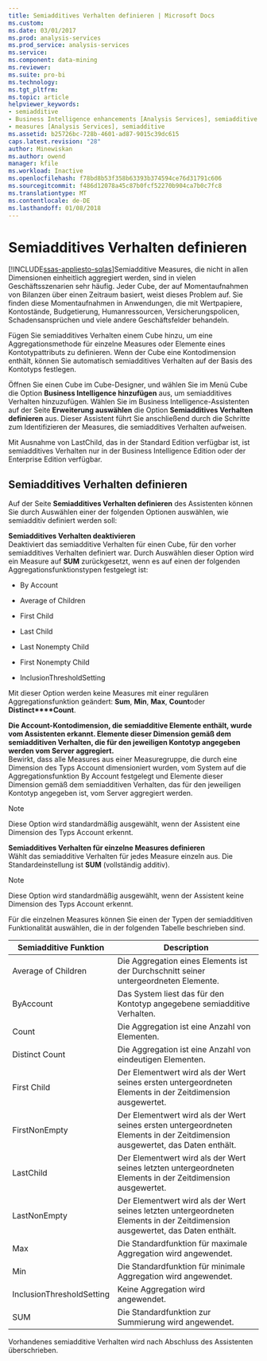 ```yaml
---
title: Semiadditives Verhalten definieren | Microsoft Docs
ms.custom: 
ms.date: 03/01/2017
ms.prod: analysis-services
ms.prod_service: analysis-services
ms.service: 
ms.component: data-mining
ms.reviewer: 
ms.suite: pro-bi
ms.technology: 
ms.tgt_pltfrm: 
ms.topic: article
helpviewer_keywords:
- semiadditive
- Business Intelligence enhancements [Analysis Services], semiadditive behavior
- measures [Analysis Services], semiadditive
ms.assetid: b25726bc-728b-4601-ad87-9015c39dc615
caps.latest.revision: "28"
author: Minewiskan
ms.author: owend
manager: kfile
ms.workload: Inactive
ms.openlocfilehash: f78bd8b53f358b63393b374594ce76d31791c606
ms.sourcegitcommit: f486d12078a45c87b0fcf52270b904ca7b0c7fc8
ms.translationtype: MT
ms.contentlocale: de-DE
ms.lasthandoff: 01/08/2018
---
```

# <a name="define-semiadditive-behavior"></a>Semiadditives Verhalten definieren
[!INCLUDE[ssas-appliesto-sqlas](../../includes/ssas-appliesto-sqlas.md)]Semiadditive Measures, die nicht in allen Dimensionen einheitlich aggregiert werden, sind in vielen Geschäftsszenarien sehr häufig. Jeder Cube, der auf Momentaufnahmen von Bilanzen über einen Zeitraum basiert, weist dieses Problem auf. Sie finden diese Momentaufnahmen in Anwendungen, die mit Wertpapiere, Kontostände, Budgetierung, Humanressourcen, Versicherungspolicen, Schadensansprüchen und viele andere Geschäftsfelder behandeln.  
  
 Fügen Sie semiadditives Verhalten einem Cube hinzu, um eine Aggregationsmethode für einzelne Measures oder Elemente eines Kontotypattributs zu definieren. Wenn der Cube eine Kontodimension enthält, können Sie automatisch semiadditives Verhalten auf der Basis des Kontotyps festlegen.  
  
 Öffnen Sie einen Cube im Cube-Designer, und wählen Sie im Menü Cube die Option **Business Intelligence hinzufügen** aus, um semiadditives Verhalten hinzuzufügen. Wählen Sie im Business Intelligence-Assistenten auf der Seite **Erweiterung auswählen** die Option **Semiadditives Verhalten definieren** aus. Dieser Assistent führt Sie anschließend durch die Schritte zum Identifizieren der Measures, die semiadditives Verhalten aufweisen.  
  
 Mit Ausnahme von LastChild, das in der Standard Edition verfügbar ist, ist semiadditives Verhalten nur in der Business Intelligence Edition oder der Enterprise Edition verfügbar.  
  
## <a name="define-semiadditive-behavior"></a>Semiadditives Verhalten definieren  
 Auf der Seite **Semiadditives Verhalten definieren** des Assistenten können Sie durch Auswählen einer der folgenden Optionen auswählen, wie semiadditiv definiert werden soll:  
  
 **Semiadditives Verhalten deaktivieren**  
 Deaktiviert das semiadditive Verhalten für einen Cube, für den vorher semiadditives Verhalten definiert war. Durch Auswählen dieser Option wird ein Measure auf **SUM** zurückgesetzt, wenn es auf einen der folgenden Aggregationsfunktionstypen festgelegt ist:  
  
-   By Account  
  
-   Average of Children  
  
-   First Child  
  
-   Last Child  
  
-   Last Nonempty Child  
  
-   First Nonempty Child  
  
-   InclusionThresholdSetting  
  
 Mit dieser Option werden keine Measures mit einer regulären Aggregationsfunktion geändert: **Sum**, **Min**, **Max**, **Count**oder **Distinct****Count**.  
  
 **Die Account-Kontodimension, die semiadditive Elemente enthält, wurde vom Assistenten erkannt. Elemente dieser Dimension gemäß dem semiadditiven Verhalten, die für den jeweiligen Kontotyp angegeben werden vom Server aggregiert.**  
 Bewirkt, dass alle Measures aus einer Measuregruppe, die durch eine Dimension des Typs Account dimensioniert wurden, vom System auf die Aggregationsfunktion By Account festgelegt und Elemente dieser Dimension gemäß dem semiadditiven Verhalten, das für den jeweiligen Kontotyp angegeben ist, vom Server aggregiert werden.  
  
> [!NOTE]  
>  Diese Option wird standardmäßig ausgewählt, wenn der Assistent eine Dimension des Typs Account erkennt.  
  
 **Semiadditives Verhalten für einzelne Measures definieren**  
 Wählt das semiadditive Verhalten für jedes Measure einzeln aus. Die Standardeinstellung ist **SUM** (vollständig additiv).  
  
> [!NOTE]  
>  Diese Option wird standardmäßig ausgewählt, wenn der Assistent keine Dimension des Typs Account erkennt.  
  
 Für die einzelnen Measures können Sie einen der Typen der semiadditiven Funktionalität auswählen, die in der folgenden Tabelle beschrieben sind.  
  
|Semiadditive Funktion|Description|  
|---------------------------|-----------------|  
|Average of Children|Die Aggregation eines Elements ist der Durchschnitt seiner untergeordneten Elemente.|  
|ByAccount|Das System liest das für den Kontotyp angegebene semiadditive Verhalten.|  
|Count|Die Aggregation ist eine Anzahl von Elementen.|  
|Distinct Count|Die Aggregation ist eine Anzahl von eindeutigen Elementen.|  
|First Child|Der Elementwert wird als der Wert seines ersten untergeordneten Elements in der Zeitdimension ausgewertet.|  
|FirstNonEmpty|Der Elementwert wird als der Wert seines ersten untergeordneten Elements in der Zeitdimension ausgewertet, das Daten enthält.|  
|LastChild|Der Elementwert wird als der Wert seines letzten untergeordneten Elements in der Zeitdimension ausgewertet.|  
|LastNonEmpty|Der Elementwert wird als der Wert seines letzten untergeordneten Elements in der Zeitdimension ausgewertet, das Daten enthält.|  
|Max|Die Standardfunktion für maximale Aggregation wird angewendet.|  
|Min|Die Standardfunktion für minimale Aggregation wird angewendet.|  
|InclusionThresholdSetting|Keine Aggregation wird angewendet.|  
|SUM|Die Standardfunktion zur Summierung wird angewendet.|  
  
 Vorhandenes semiadditive Verhalten wird nach Abschluss des Assistenten überschrieben.  
  
  
